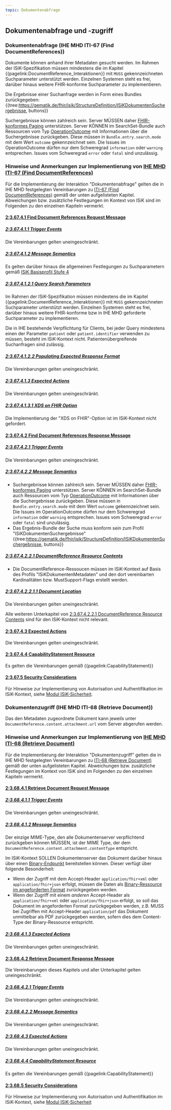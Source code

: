 ```yaml
---
topic: Dokumentenabfrage
---
```

## Dokumentenabfrage und -zugriff

### Dokumentenabfrage (IHE MHD ITI-67 (Find DocumentReferences))
Dokumente können anhand ihrer Metadaten gesucht werden. Im Rahmen der ISiK-Spezifikation müssen mindestens die im Kapitel {{pagelink:DocumentReference_Interaktionen}}
mit `MUSS` gekennzeichneten Suchparameter unterstützt werden. Einzelnen Systemen steht es frei, darüber hinaus weitere FHIR-konforme Suchparameter zu implementieren.

Die Ergebnisse einer Suchanfrage werden in Form eines Bundles zurückgegeben:
{{tree:https://gematik.de/fhir/isik/StructureDefinition/ISiKDokumentenSuchergebnisse, buttons}}

Suchergebnisse können zahlreich sein. Server MÜSSEN daher [FHIR-konformes Paging](https://hl7.org/fhir/R4/http.html#paging) unterstützen. Server KÖNNEN im SearchSet-Bundle auch Ressourcen vom Typ [OperationOutcome](https://hl7.org/fhir/R4/operationoutcome.html) mit Informationen über die Suchergebnisse zurückgeben. Diese müssen in `Bundle.entry.search.mode` mit dem Wert `outcome` gekennzeichnet sein. Die Issues im OperationOutcome dürfen nur dem Schweregrad `information` oder `warning` entsprechen.
Issues vom Schweregrad `error` oder `fatal` sind unzulässig.

### Hinweise und Anmerkungen zur Implementierung von [IHE MHD ITI-67 (Find DocumentReferences)](https://profiles.ihe.net/ITI/MHD/ITI-67.html)

Für die Implementierung der Interaktion "Dokumentenabfrage" gelten die in IHE MHD festgelegten Vereinbarungen zu [ITI-67 (Find DocumentReferences)](https://profiles.ihe.net/ITI/MHD/ITI-67.html) gemäß der unten aufgelisteten Kapitel. Abweichungen bzw. zusätzliche Festlegungen im Kontext von ISiK sind im Folgenden zu den einzelnen Kapiteln vermerkt.

#### [2:3.67.4.1 Find Document References Request Message](https://profiles.ihe.net/ITI/MHD/ITI-67.html#236741-find-document-references-request-message)

##### [2:3.67.4.1.1 Trigger Events](https://profiles.ihe.net/ITI/MHD/ITI-67.html#2367411-trigger-events)
Die Vereinbarungen gelten uneingeschränkt.

##### [2:3.67.4.1.2 Message Semantics](https://profiles.ihe.net/ITI/MHD/ITI-67.html#2367412-message-semantics)
Es gelten darüber hinaus die allgemeinen Festlegungen zu Suchparametern gemäß [ISiK Basisprofil Stufe 4](https://simplifier.net/guide/isik-basis-v4/UebergreifendeFestlegungen-UebergreifendeFestlegungen-Suchparameter?version=current)

##### [2:3.67.4.1.2.1 Query Search Parameters](https://profiles.ihe.net/ITI/MHD/ITI-67.html#23674121-query-search-parameters)
Im Rahmen der ISiK-Spezifikation müssen mindestens die im Kapitel {{pagelink:DocumentReference_Interaktionen}}
mit `MUSS` gekennzeichneten Suchparameter unterstützt werden. Einzelnen Systemen steht es frei, darüber hinaus weitere FHIR-konforme bzw in IHE MHD geforderte Suchparameter zu implementieren.

Die in IHE bestehende Verpflichtung für Clients, bei jeder Query mindestens einen der Parameter `patient` oder `patient.identifier` verwenden zu müssen, besteht im ISiK-Kontext nicht. Patientenübergreifende Suchanfragen sind zulässig. 

##### [2:3.67.4.1.2.2 Populating Expected Response Format](https://profiles.ihe.net/ITI/MHD/ITI-67.html#23674122-populating-expected-response-format)
Die Vereinbarungen gelten uneingeschränkt.

##### [2:3.67.4.1.3 Expected Actions](https://profiles.ihe.net/ITI/MHD/ITI-67.html#2367413-expected-actions)
Die Vereinbarungen gelten uneingeschränkt.

##### [2:3.67.4.1.3.1 XDS on FHIR Option](https://profiles.ihe.net/ITI/MHD/ITI-67.html#23674131-xds-on-fhir-option)
Die Implementierung der "XDS on FHIR"-Option ist im ISiK-Kontext nicht gefordert.
  
  
#### [2:3.67.4.2 Find Document References Response Message](https://profiles.ihe.net/ITI/MHD/ITI-67.html#236742-find-document-references-response-message)
##### [2:3.67.4.2.1 Trigger Events](https://profiles.ihe.net/ITI/MHD/ITI-67.html#2367421-trigger-events)
Die Vereinbarungen gelten uneingeschränkt.
##### [2:3.67.4.2.2 Message Semantics](https://profiles.ihe.net/ITI/MHD/ITI-67.html#2367422-message-semantics)
* Suchergebnisse können zahlreich sein. Server MÜSSEN daher [FHIR-konformes Paging](https://hl7.org/fhir/R4/http.html#paging) unterstützen. Server KÖNNEN im SearchSet-Bundle auch Ressourcen vom Typ [OperationOutcome](https://hl7.org/fhir/R4/operationoutcome.html) mit Informationen über die Suchergebnisse zurückgeben. Diese müssen in `Bundle.entry.search.mode` mit dem Wert `outcome` gekennzeichnet sein. Die Issues im OperationOutcome dürfen nur dem Schweregrad `information` oder `warning` entsprechen. Issues vom Schweregrad `error` oder `fatal` sind unzulässig.
* Das Ergebnis-Bundle der Suche muss konform sein zum Profil "ISiKDokumentenSuchergebnisse"{{tree:https://gematik.de/fhir/isik/StructureDefinition/ISiKDokumentenSuchergebnisse, buttons}}

##### [2:3.67.4.2.2.1 DocumentReference Resource Contents](https://profiles.ihe.net/ITI/MHD/ITI-67.html#23674221-documentreference-resource-contents)
* Die DocumentReference-Ressoucen müssen im ISiK-Kontext auf Basis des Profils "ISiKDokumentenMetadaten" und den dort vereinbarten Kardinalitäten bzw. MustSupport-Flags erstellt werden.

##### [2:3.67.4.2.2.1.1 Document Location](https://profiles.ihe.net/ITI/MHD/ITI-67.html#236742211-document-location)
Die Vereinbarungen gelten uneingeschränkt.

Alle weiteren Unterkapitel von [2:3.67.4.2.2.1 DocumentReference Resource Contents](https://profiles.ihe.net/ITI/MHD/ITI-67.html#23674221-documentreference-resource-contents) sind für den ISiK-Kontext nicht relevant.

#### [2:3.67.4.3 Expected Actions](https://profiles.ihe.net/ITI/MHD/ITI-67.html#236743-expected-actions)
Die Vereinbarungen gelten uneingeschränkt.

#### [2:3.67.4.4 CapabilityStatement Resource](https://profiles.ihe.net/ITI/MHD/ITI-67.html#236744-capabilitystatement-resource)

Es gelten die Vereinbarungen gemäß {{pagelink:CapabilityStatement}}

#### [2:3.67.5 Security Considerations](https://profiles.ihe.net/ITI/MHD/ITI-67.html#23675-security-considerations)
Für Hinweise zur Implementierung von Autorisation und Authentifikation im ISiK-Kontext, siehe [Modul ISiK-Sicherheit](https://simplifier.net/isik-sicherheit-v3).


### Dokumentenzugriff (IHE MHD ITI-68 (Retrieve Document))

Das den Metadaten zugeordnete Dokument kann jeweils unter `DocumentReference.content.attachment.url` vom Server abgerufen werden.

### Hinweise und Anmerkungen zur Implementierung von [IHE MHD ITI-68 (Retrieve Document)](https://profiles.ihe.net/ITI/MHD/ITI-68.html)

Für die Implementierung der Interaktion "Dokumentenzugriff" gelten die in IHE MHD festgelegten Vereinbarungen zu [ITI-68 (Retrieve Document)](https://profiles.ihe.net/ITI/MHD/ITI-68.html) gemäß der unten aufgelisteten Kapitel. Abweichungen bzw. zusätzliche Festlegungen im Kontext von ISiK sind im Folgenden zu den einzelnen Kapiteln vermerkt.

#### [2:3.68.4.1 Retrieve Document Request Message](https://profiles.ihe.net/ITI/MHD/ITI-68.html#236841-retrieve-document-request-message)

##### [2:3.68.4.1.1 Trigger Events](https://profiles.ihe.net/ITI/MHD/ITI-68.html#2368411-trigger-events)
Die Vereinbarungen gelten uneingeschränkt.

##### [2:3.68.4.1.2 Message Semantics](https://profiles.ihe.net/ITI/MHD/ITI-68.html#2368412-message-semantics)
Der einzige MIME-Type, den alle Dokumentenserver verpflichtend zurückgeben können MÜSSEN, ist der MIME Type, der dem `DocumentReference.content.attachment.contentType` entspricht.

Im ISiK-Kontext SOLLEN Dokumentenserver das Dokument darüber hinaus über einen [Binary-Endpunkt](https://hl7.org/fhir/R4/binary.html) bereitstellen können. Dieser verfügt über folgende Besonderheit:

* Wenn der Zugriff mit dem Accept-Header `application/fhir+xml` oder `application/fhir+json` erfolgt, müssen die Daten als [Binary-Ressource im angeforderten Format](https://simplifier.net/guide/isik-basis-v4/ImplementationGuide-markdown-Datenobjekte-Datenobjekte_Binary?version=current) zurückgegeben werden.
* Wenn der Zugriff mit einem *anderen* Accept-Header als `application/fhir+xml` oder `application/fhir+json` erfolgt, so soll das Dokument im angeforderten Format zurückgegeben werden,
z.B. MUSS bei Zugriffen mit Accept-Header `application/pdf` das Dokument unmittelbar als PDF zurückgegeben werden, sofern dies dem Content-Type der Binary-Ressource entspricht.

##### [2:3.68.4.1.3 Expected Actions](https://profiles.ihe.net/ITI/MHD/ITI-68.html#2368413-expected-actions)
Die Vereinbarungen gelten uneingeschränkt.

#### [2:3.68.4.2 Retrieve Document Response Message](https://profiles.ihe.net/ITI/MHD/ITI-68.html#236842-retrieve-document-response-message)
Die Vereinbarungen dieses Kapitels und aller Unterkapitel gelten uneingeschränkt.

##### [2:3.68.4.2.1 Trigger Events](https://profiles.ihe.net/ITI/MHD/ITI-68.html#2368421-trigger-events)
Die Vereinbarungen gelten uneingeschränkt.
##### [2:3.68.4.2.2 Message Semantics](https://profiles.ihe.net/ITI/MHD/ITI-68.html#2368422-message-semantics)
Die Vereinbarungen gelten uneingeschränkt.
##### [2:3.68.4.3 Expected Actions](https://profiles.ihe.net/ITI/MHD/ITI-68.html#2368423-expected-actions)
Die Vereinbarungen gelten uneingeschränkt.

##### [2:3.68.4.4 CapabilityStatement Resource](https://profiles.ihe.net/ITI/MHD/ITI-67.html#236843-capabilitystatement-resource)
Es gelten die Vereinbarungen gemäß {{pagelink:CapabilityStatement}}

#### [2:3.68.5 Security Considerations](https://profiles.ihe.net/ITI/MHD/ITI-68.html#23685-security-considerations)
Für Hinweise zur Implementierung von Autorisation und Authentifikation im ISiK-Kontext, siehe [Modul ISiK-Sicherheit](https://simplifier.net/isik-sicherheit-v3)

